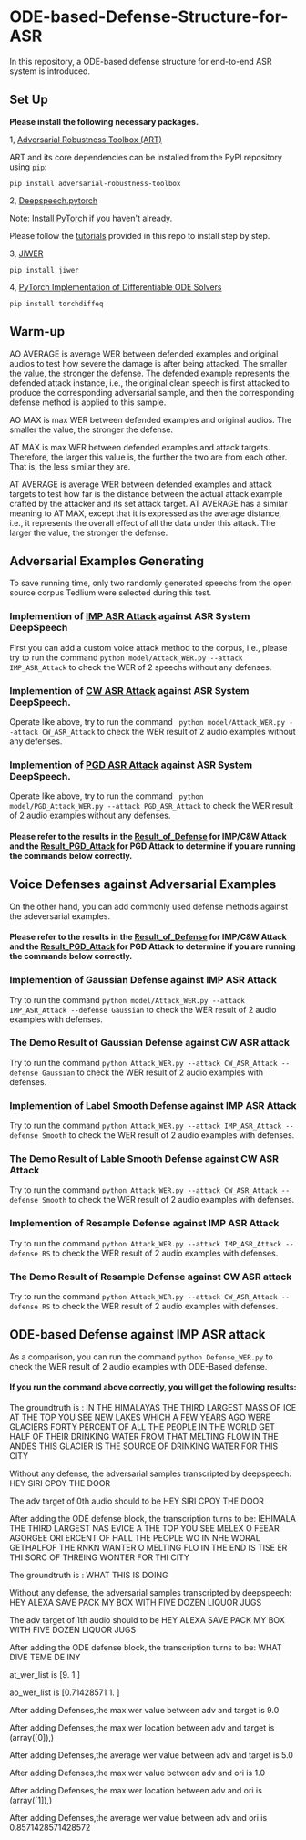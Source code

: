 # ODE-based-Defense-Structure-for-ASR

In this repository, a ODE-based defense structure for end-to-end ASR system is introduced.

## Set Up

**Please install the following necessary packages.**

1, [Adversarial Robustness Toolbox (ART)](https://github.com/Trusted-AI/adversarial-robustness-toolbox) <br>

ART and its core dependencies can be installed from the PyPI repository using `pip`:<br>

`pip install adversarial-robustness-toolbox`<br>

2, [Deepspeech.pytorch](https://github.com/SeanNaren/deepspeech.pytorch) <br>

Note: Install [PyTorch](https://github.com/pytorch/pytorch#installation) if you haven't already.

Please follow the [tutorials](https://github.com/SeanNaren/deepspeech.pytorch) provided in this repo to install step by step.

3, [JiWER](https://github.com/jitsi/jiwer)

`pip install jiwer`

4, [PyTorch Implementation of Differentiable ODE Solvers](https://github.com/rtqichen/torchdiffeq)

`pip install torchdiffeq`

## Warm-up 

AO AVERAGE is average WER between defended examples and original audios
to test how severe the damage is after being attacked. The smaller the value,
the stronger the defense. The defended example represents the defended attack
instance, i.e., the original clean speech is first attacked to produce the corresponding
adversarial sample, and then the corresponding defense method is applied to
this sample.

AO MAX is max WER between defended examples and original audios. The
smaller the value, the stronger the defense.

AT MAX is max WER between defended examples and attack targets. Therefore,
the larger this value is, the further the two are from each other. That is, the less
similar they are.

AT AVERAGE is average WER between defended examples and attack targets
to test how far is the distance between the actual attack example crafted by the
attacker and its set attack target. AT AVERAGE has a similar meaning to AT
MAX, except that it is expressed as the average distance, i.e., it represents the
overall effect of all the data under this attack. The larger the value, the stronger
the defense.

## Adversarial Examples Generating

To save running time, only two randomly generated speechs from the open source corpus Tedlium were selected during this test.

### Implemention of [IMP ASR Attack](https://arxiv.org/abs/1903.10346) against ASR System DeepSpeech

First you can add a custom voice attack method to the corpus, i.e., please try to run the command `python model/Attack_WER.py --attack IMP_ASR_Attack` to check the WER of 2 speechs without any defenses.

### Implemention of [CW ASR Attack](https://arxiv.org/abs/1801.01944) against ASR System DeepSpeech.

Operate like above, try to run the command ` python model/Attack_WER.py --attack CW_ASR_Attack` to check the WER result of 2 audio examples without any defenses. 

### Implemention of [PGD ASR Attack](https://arxiv.org/abs/1906.03333) against ASR System DeepSpeech.

Operate like above, try to run the command ` python model/PGD_Attack_WER.py --attack PGD_ASR_Attack` to check the WER result of 2 audio examples without any defenses. 

#### Please refer to the results in the [Result_of_Defense](https://github.com/Winterzhangwinter/ODE-Based-Defense-Structure-for-ASR-System/blob/main/Result_of_Defense.txt) for IMP/C&W Attack and the [Result_PGD_Attack](https://github.com/Winterzhangwinter/ODE-Based-Defense-Structure-for-ASR-System/blob/main/Result_PGD_Attack.txt) for PGD Attack to determine if you are running the commands below correctly.

## Voice Defenses against Adversarial Examples

On the other hand, you can add commonly used defense methods against the adeversarial examples.

#### Please refer to the results in the [Result_of_Defense](https://github.com/Winterzhangwinter/ODE-Based-Defense-Structure-for-ASR-System/blob/main/Result_of_Defense.txt) for IMP/C&W Attack and the [Result_PGD_Attack](https://github.com/Winterzhangwinter/ODE-Based-Defense-Structure-for-ASR-System/blob/main/Result_PGD_Attack.txt) for PGD Attack to determine if you are running the commands below correctly.

### Implemention of Gaussian Defense against IMP ASR Attack

Try to run the command `python model/Attack_WER.py --attack IMP_ASR_Attack --defense Gaussian` to check the WER result of 2 audio examples with defenses.

### The Demo Result of Gaussian Defense against CW ASR attack

Try to run the command `python Attack_WER.py --attack CW_ASR_Attack --defense Gaussian` to check the WER result of 2 audio examples with defenses. 

### Implemention of Label Smooth Defense against IMP ASR Attack

Try to run the command `python Attack_WER.py --attack IMP_ASR_Attack --defense Smooth` to check the WER result of 2 audio examples with defenses. 

### The Demo Result of Lable Smooth Defense against CW ASR Attack

Try to run the command `python Attack_WER.py --attack CW_ASR_Attack --defense Smooth` to check the WER result of 2 audio examples with defenses.

### Implemention of Resample Defense against IMP ASR Attack

Try to run the command `python Attack_WER.py --attack IMP_ASR_Attack --defense RS` to check the WER result of 2 audio examples with defenses.

### The Demo Result of Resample Defense against CW ASR attack

Try to run the command `python Attack_WER.py --attack CW_ASR_Attack --defense RS` to check the WER result of 2 audio examples with defenses. 


## ODE-based Defense against IMP ASR attack

As a comparison, you can run the command `python Defense_WER.py` to check the WER result of 2 audio examples with ODE-Based defense. 

#### If you run the command above correctly, you will get the following results:

The groundtruth is :  IN THE HIMALAYAS THE THIRD LARGEST MASS OF ICE AT THE TOP YOU SEE NEW LAKES WHICH A FEW YEARS AGO WERE GLACIERS FORTY PERCENT OF ALL THE PEOPLE IN THE WORLD GET HALF OF THEIR DRINKING WATER FROM THAT MELTING FLOW IN THE ANDES THIS GLACIER IS THE SOURCE OF DRINKING WATER FOR THIS CITY

Without any defense, the adversarial samples transcripted by deepspeech:  HEY SIRI CPOY THE DOOR

The adv target of 0th audio should to be HEY SIRI CPOY THE DOOR

After adding the ODE defense block, the transcription turns to be:  IEHIMALA THE THIRD LARGEST NAS EVICE A THE TOP YOU SEE MELEX  O FEEAR AGORGEE ORI ERCENT OF HALL THE PEOPLE WO IN NHE WORAL GETHALFOF THE RNKN WANTER O MELTING FLO IN THE END IS TISE ER THI SORC OF THREING WONTER FOR THI CITY

The groundtruth is :  WHAT THIS IS DOING

Without any defense, the adversarial samples transcripted by deepspeech:  HEY ALEXA SAVE PACK MY BOX WITH FIVE DOZEN LIQUOR JUGS

The adv target of 1th audio should to be HEY ALEXA SAVE PACK MY BOX WITH FIVE DOZEN LIQUOR JUGS

After adding the ODE defense block, the transcription turns to be:  WHAT DIVE TEME DE INY

at_wer_list is [9. 1.]

ao_wer_list is [0.71428571 1.        ]

After adding Defenses,the max wer value between adv and target is  9.0

After adding Defenses,the max wer location between adv and target is  (array([0]),)

After adding Defenses,the average wer value between adv and target is  5.0

After adding Defenses,the max wer value between adv and ori is  1.0

After adding Defenses,the max wer location between adv and ori is  (array([1]),)

After adding Defenses,the average wer value between adv and ori is  0.8571428571428572
